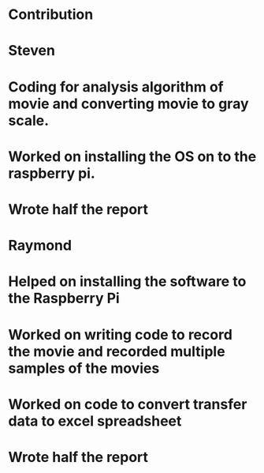 # Contribution
# Steven
# Coding for analysis algorithm of movie and converting movie to gray scale. 
# Worked on installing the OS on to the raspberry pi. 
# Wrote half the report

# Raymond 
# Helped on installing the software to the Raspberry Pi
# Worked on writing code to record the movie  and recorded multiple samples of the movies
# Worked on code to convert transfer data to excel spreadsheet
# Wrote half the report
